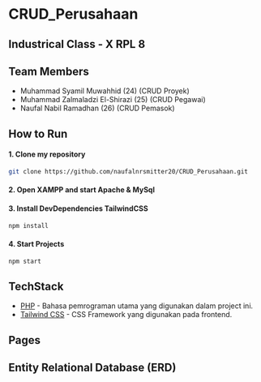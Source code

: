 # CRUD_Perusahaan

## Industrical Class - X RPL 8

## Team Members 
- Muhammad Syamil Muwahhid (24) (CRUD Proyek)
- Muhammad Zalmaladzi El-Shirazi (25) (CRUD Pegawai)
- Naufal Nabil Ramadhan (26) (CRUD Pemasok)

## How to Run 

#### 1. Clone my repository

```sh
git clone https://github.com/naufalnrsmitter20/CRUD_Perusahaan.git
```

#### 2. Open XAMPP and start Apache & MySql

#### 3. Install DevDependencies TailwindCSS

```sh
npm install
```

#### 4. Start Projects

```sh
npm start
```

## TechStack

- [PHP](https://php.net/) - Bahasa pemrograman utama yang digunakan dalam project ini.
- [Tailwind CSS](https://tailwindcss.com/) - CSS Framework yang digunakan pada frontend.

## Pages


## Entity Relational Database (ERD)

